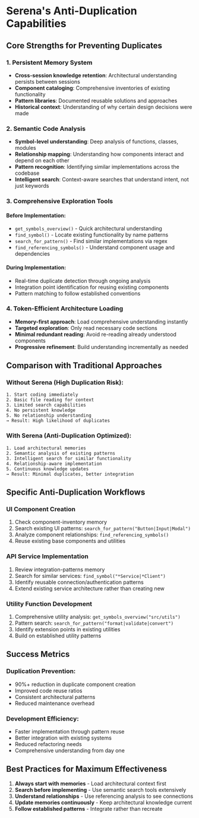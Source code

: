 # Serena's Anti-Duplication Capabilities

## Core Strengths for Preventing Duplicates

### 1. Persistent Memory System

- **Cross-session knowledge retention**: Architectural understanding persists between sessions
- **Component cataloging**: Comprehensive inventories of existing functionality
- **Pattern libraries**: Documented reusable solutions and approaches
- **Historical context**: Understanding of why certain design decisions were made

### 2. Semantic Code Analysis

- **Symbol-level understanding**: Deep analysis of functions, classes, modules
- **Relationship mapping**: Understanding how components interact and depend on each other
- **Pattern recognition**: Identifying similar implementations across the codebase
- **Intelligent search**: Context-aware searches that understand intent, not just keywords

### 3. Comprehensive Exploration Tools

#### Before Implementation:

- `get_symbols_overview()` - Quick architectural understanding
- `find_symbol()` - Locate existing functionality by name patterns
- `search_for_pattern()` - Find similar implementations via regex
- `find_referencing_symbols()` - Understand component usage and dependencies

#### During Implementation:

- Real-time duplicate detection through ongoing analysis
- Integration point identification for reusing existing components
- Pattern matching to follow established conventions

### 4. Token-Efficient Architecture Loading

- **Memory-first approach**: Load comprehensive understanding instantly
- **Targeted exploration**: Only read necessary code sections
- **Minimal redundant reading**: Avoid re-reading already understood components
- **Progressive refinement**: Build understanding incrementally as needed

## Comparison with Traditional Approaches

### Without Serena (High Duplication Risk):

```
1. Start coding immediately
2. Basic file reading for context
3. Limited search capabilities
4. No persistent knowledge
5. No relationship understanding
→ Result: High likelihood of duplicates
```

### With Serena (Anti-Duplication Optimized):

```
1. Load architectural memories
2. Semantic analysis of existing patterns
3. Intelligent search for similar functionality
4. Relationship-aware implementation
5. Continuous knowledge updates
→ Result: Minimal duplicates, better integration
```

## Specific Anti-Duplication Workflows

### UI Component Creation

1. Check component-inventory memory
2. Search existing UI patterns: `search_for_pattern("Button|Input|Modal")`
3. Analyze component relationships: `find_referencing_symbols()`
4. Reuse existing base components and utilities

### API Service Implementation

1. Review integration-patterns memory
2. Search for similar services: `find_symbol("*Service|*Client")`
3. Identify reusable connection/authentication patterns
4. Extend existing service architecture rather than creating new

### Utility Function Development

1. Comprehensive utility analysis: `get_symbols_overview("src/utils")`
2. Pattern search: `search_for_pattern("format|validate|convert")`
3. Identify extension points in existing utilities
4. Build on established utility patterns

## Success Metrics

### Duplication Prevention:

- 90%+ reduction in duplicate component creation
- Improved code reuse ratios
- Consistent architectural patterns
- Reduced maintenance overhead

### Development Efficiency:

- Faster implementation through pattern reuse
- Better integration with existing systems
- Reduced refactoring needs
- Comprehensive understanding from day one

## Best Practices for Maximum Effectiveness

1. **Always start with memories** - Load architectural context first
2. **Search before implementing** - Use semantic search tools extensively
3. **Understand relationships** - Use referencing analysis to see connections
4. **Update memories continuously** - Keep architectural knowledge current
5. **Follow established patterns** - Integrate rather than recreate
